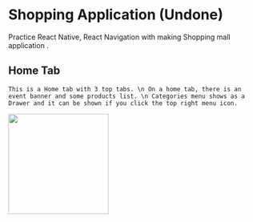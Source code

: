# Shopping Application (Undone)
Practice React Native, React Navigation with making Shopping mall application .

## Home Tab
`This is a Home tab with 3 top tabs. \n
On a home tab, there is an event banner and some products list. \n
Categories menu shows as a Drawer and it can be shown if you click the top right menu icon.`

<image src="https://user-images.githubusercontent.com/72160826/131164290-7468a06d-c70a-4b43-8448-253347817108.gif" style="width: 200px; "/>

